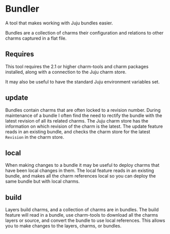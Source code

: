 # Bundler

A tool that makes working with Juju bundles easier.

Bundles are a collection of charms their configuration and relations to other
charms captured in a flat file.

## Requires
This tool requires the 2.1 or higher charm-tools and charm packages installed,
along with a connection to the Juju charm store.

It may also be useful to have the standard Juju environment variables set.

## update
Bundles contain charms that are often locked to a revision number. During
maintenance of a bundle I often find the need to rectify the bundle with the
latest revision of all its related charms. The Juju charm store has the
information on which revision of the charm is the latest. The update feature
reads in an existing bundle, and checks the charm store for the latest
`Revision` in the charm store.

## local
When making changes to a bundle it may be useful to deploy charms that have
been local changes in them. The local feature reads in an existing bundle, and
makes all the charm references local so you can deploy the same bundle but with
local charms.

## build
Layers build charms, and a collection of charms are in bundles. The build
feature will read in a bundle, use charm-tools to download all the charms
layers or source, and convert the bundle to use local references. This allows
you to make changes to the layers, charms, or bundles.
